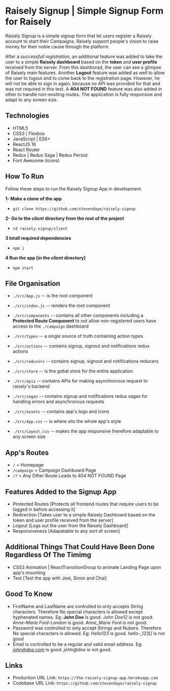 # Raisely Signup | Simple Signup Form for Raisely
Raisely Signup is a simple signup form that let users register a Raisely account to start their Campaigns. Raisely support people's vision to raise money for their noble cause through the platform.

After a *successfull registration*, an additional feature was added to take the user to a simple **Raisely dashboard** based on the **token** and **user profile** received from the server. From this dashborad, the user can see a glimpse of Raisely main features. Another **Logout** feature was added as well to allow the user to logout and to come back to the registration page. However, he will not be able to sign in again, because no API was provided for that and was not required in this test. A **404 NOT FOUND** feature was also added in other to handle non-exsiting routes. The application is fully responsive and adapt to any screen size.

## Technologies
- HTML5
- CSS3 | Flexbox
- JavaScript | ES6+
- ReactJS 16
- React Router
- Redux | Redux Saga | Redux Persist
- Font Awesome (icons)

## How To Run
Follow these steps to run the Raisely Signup App in development.

**1- Make a clone of the app**
  * `git clone https://github.com/stevendaye/raisely-signup`

**2- Go to the *client* directory from the root of the project**
  * `cd raisely-signup/client`

**3 Intall required dependencies**
 * `npm i`

**4 Run the app [in the *client* directory]**
 * `npm start`

## File Organisation
 - `./src/App.js` -- is the root component
 - `./src/index.js` -- renders the root component

 - `./src/components` -- contains all other components including a **Protected Route Component** to not allow non-registered users have access to the `./campaign` dashboard
 - `./src/types` -- a single source of truth containing action types
 - `./src/actions` -- contains signup, signout and notifications redux actions
 - `./src/reducers` -- contains signup, signout and notifications reducers
 - `./src/store` -- is the gobal store for the entire application
 - `./src/apis` -- contains APIs for making asynchronous request to raisely's backend
 - `./src/sagas` -- contains signup and notifications redux sagas for handling errors and asynchronous requests

 - `./src/assets` -- contains app's logo and icons
 - `./src/App.css` -- is where sits the whole app's style
 - `./src/Layout.css` -- makes the app responsive therefore adaptable to any screen size

## App's Routes
 - `/` = Homepage
 - `/campaign` = Campaign Dashboard Page
 - `/?` = Any Other Route Leads to 404 NOT FOUND Page

## Features Added to the Signup App
 - Protected Routes [Protects all frontend routes that require users to be logged in before accessing it]
 - Redirection [Takes user to a simple Raisely Dashboard based on the token and user profile received from the server]
 - Logout [Logs out the user from the Raisely Dashboard]
 - Responsiveness [Adapatable to any sort of screen]

## Additional Things That Could Have Been Done Regardless Of The Timimg
 - CSS3 Animation | ReactTransitionGroup to animate Landing Page upon app's mounting
 - Test [Test the app with Jest, Sinon and Chai]

## Good To Know
 - FirstName and LastName are controlled to only accepts String characters. Therefore No special characters is allowed except hyphenated names. Eg: **John Doe** is good. *John Doe12* is not good. *Anne-Marie Ford-London* is good. *Anne_Marie Ford* is not good.
 - Password was controlled to only accept Strings and Nubers. Therefore No special characters is allowed. Eg: *Hello123* is good. *hello-_123[]* is not good
 - Email is controlled to be a regular and valid email address. Eg: *john@doe.com* is good. *joHn@doe* is not good.

## Links
 - Production URL Link: `https://the-raisely-signup-app.herokuapp.com`
 - Codebase URL Link: `https://github.com/stevendaye/raisely-signup`
